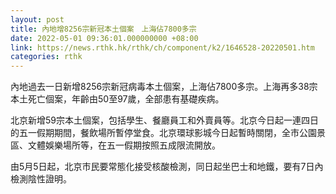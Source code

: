 ```yaml
---
layout: post
title: 內地增8256宗新冠本土個案　上海佔7800多宗
date: 2022-05-01 09:36:01.000000000 +08:00
link: https://news.rthk.hk/rthk/ch/component/k2/1646528-20220501.htm
categories: rthk
---
```


內地過去一日新增8256宗新冠病毒本土個案，上海佔7800多宗。上海再多38宗本土死亡個案，年齡由50至97歲，全部患有基礎疾病。

北京新增59宗本土個案，包括學生、餐廳員工和外賣員等。北京今日起一連四日的五一假期期間，餐飲場所暫停堂食。北京環球影城今日起暫時關閉，全市公園景區、文體娛樂場所等，在五一假期按照五成限流開放。

由5月5日起，北京市民要常態化接受核酸檢測，同日起坐巴士和地鐵，要有7日內檢測陰性證明。

